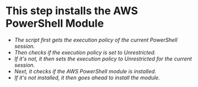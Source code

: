 # This step installs the AWS PowerShell Module

- *The script first gets the execution policy of the current PowerShell session.*
- *Then checks if the execution policy is set  to Unrestricted.*
- *If it's not, it then sets the execution policy to Unrestricted for the current session.*
- *Next, it checks if the AWS PowerShell module is installed.*
- *If it's not installed, it then goes ahead to install the module.*
